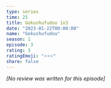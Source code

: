 ```yaml
---
type: series
time: 25
title: Gokushufudou 1x3
date: "2023-01-22T00:00:00"
name: "Gokushufudou"
season: 1
episode: 3
rating: 3
ratingEmoji: "⭐️⭐️⭐️"
share: false
---
```


_[No review was written for this episode]_
